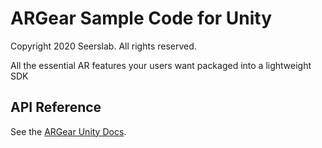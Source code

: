 ARGear Sample Code for Unity
======================
Copyright 2020 Seerslab. All rights reserved.

All the essential AR features your users want packaged into a lightweight SDK

## API Reference

See the [ARGear Unity Docs](//https://docs.argear.io/unity/1.-configuration-settings).
